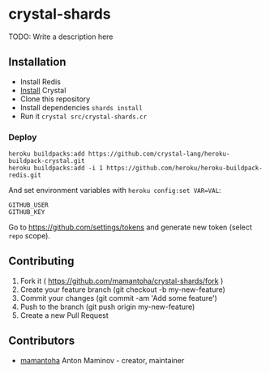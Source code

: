 # crystal-shards

TODO: Write a description here

## Installation

* Install Redis
* [Install](https://crystal-lang.org/docs/installation/) Crystal
* Clone this repository
* Install dependencies `shards install`
* Run it `crystal src/crystal-shards.cr`

### Deploy

```
heroku buildpacks:add https://github.com/crystal-lang/heroku-buildpack-crystal.git
heroku buildpacks:add -i 1 https://github.com/heroku/heroku-buildpack-redis.git
```

And set environment variables with `heroku config:set VAR=VAL`:

```
GITHUB_USER
GITHUB_KEY
```

Go to https://github.com/settings/tokens and generate new token (select `repo` scope).

## Contributing

1. Fork it ( https://github.com/mamantoha/crystal-shards/fork )
2. Create your feature branch (git checkout -b my-new-feature)
3. Commit your changes (git commit -am 'Add some feature')
4. Push to the branch (git push origin my-new-feature)
5. Create a new Pull Request

## Contributors

- [mamantoha](https://github.com/mamantoha) Anton Maminov - creator, maintainer
